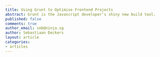 ```yaml
---
title: Using Grunt to Optimise Frontend Projects
abstract: Grunt is the Javascript developer's shiny new build tool.
published: false
comments: true
author_email: seb@ninja.sg
author: Sebastiaan Deckers
layout: article
categories:
- articles
---
```


<script async class="speakerdeck-embed" data-id="ab84886061950130ff66123139081231" data-ratio="1.33333333333333" src="//speakerdeck.com/assets/embed.js"></script>